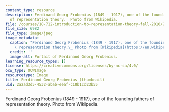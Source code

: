 ```yaml
---
content_type: resource
description: Ferdinand Georg Frobenius (1849 - 1917), one of the founding fathers
  of representation theory.  Photo from Wikipedia.
file: /courses/18-712-introduction-to-representation-theory-fall-2010/2a2ad3d54532ababeeafc18b1cd23b55_18-712f08-th.jpg
file_size: 6982
file_type: image/jpeg
image_metadata:
  caption: "Ferdinand Georg Frobenius (1849 - 1917), one of the founding fathers of\
    \ representation theory.\_ Photo from [Wikipedia](https://en.wikipedia.org/wiki/Ferdinand_Georg_Frobenius)."
  credit: ''
  image-alt: Portait of Ferdinand Georg Frobenius.
learning_resource_types: []
license: https://creativecommons.org/licenses/by-nc-sa/4.0/
ocw_type: OCWImage
resourcetype: Image
title: Ferdinand Georg Frobenius (thumbnail)
uid: 2a2ad3d5-4532-abab-eeaf-c18b1cd23b55
---
```

Ferdinand Georg Frobenius (1849 - 1917), one of the founding fathers of representation theory.  Photo from Wikipedia.